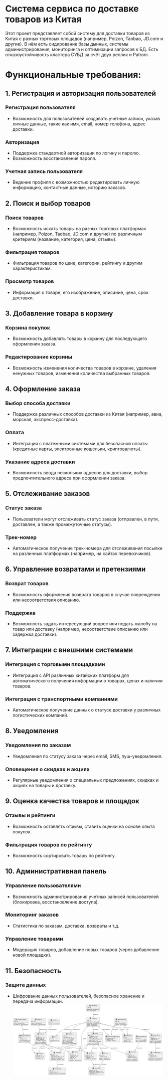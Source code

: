 # Система сервиса по доставке товаров из Китая

Этот проект представляет собой систему для доставки товаров из Китая с разных торговых площадок (например, Poizon, Taobao, JD.com и другие). В нём есть сидирование базы дынных, системы администрирования, мониторинга и оптимизации запросов к БД. Есть отказоустойчивость кластера СУБД за счёт двух реплик и Patroni.
# Функциональные требования:
## 1. Регистрация и авторизация пользователей

### Регистрация пользователя
- Возможность для пользователей создавать учетные записи, указав личные данные, такие как имя, email, номер телефона, адрес доставки.

### Авторизация
- Поддержка стандартной авторизации по логину и паролю.
- Возможность восстановления пароля.

### Учетная запись пользователя
- Ведение профиля с возможностью редактировать личную информацию, контактные данные, историю заказов.

## 2. Поиск и выбор товаров

### Поиск товаров
- Возможность искать товары на разных торговых платформах (например, Poizon, Taobao, JD.com и другие) по различным критериям (название, категория, цена, отзывы).

### Фильтрация товаров
- Фильтрация товаров по цене, категории, рейтингу и другим характеристикам.

### Просмотр товаров
- Информация о товаре, его изображение, описание, цена, срок доставки.

## 3. Добавление товара в корзину

### Корзина покупок
- Возможность добавлять товары в корзину для последующего оформления заказа.

### Редактирование корзины
- Возможность изменения количества товаров в корзине, удаления ненужных товаров, изменения количества выбранных товаров.

## 4. Оформление заказа

### Выбор способа доставки
- Поддержка различных способов доставки из Китая (например, авиа, морская, экспресс-доставка).

### Оплата
- Интеграция с платежными системами для безопасной оплаты (кредитные карты, электронные кошельки, криптовалюты).

### Указание адреса доставки
- Возможность ввода нескольких адресов для доставки, выбор предпочтительного адреса при оформлении заказа.

## 5. Отслеживание заказов

### Статус заказа
- Пользователи могут отслеживать статус заказа (отправлен, в пути, доставлен, а также промежуточные статусы).

### Трек-номер
- Автоматическое получение трек-номера для отслеживания посылки на различных платформах (например, на сайтах перевозчиков).

## 6. Управление возвратами и претензиями

### Возврат товаров
- Возможность оформления возврата товаров в случае повреждения или несоответствия описанию.

### Поддержка
- Возможность задать интересующий вопрос или подать жалобу на товар или доставку (например, несоответствие описанию или задержка доставки).

## 7. Интеграции с внешними системами

### Интеграция с торговыми площадками
- Интеграция с API различных китайских платформ для автоматического получения информации о товарах, ценах и наличии товаров.

### Интеграция с транспортными компаниями
- Автоматическое получение данных о статусе доставки у различных логистических компаний.

## 8. Уведомления

### Уведомления по заказам
- Уведомления по статусу заказа через email, SMS, пуш-уведомления.

### Оповещения о скидках и акциях
- Регулярные уведомления о специальных предложениях, скидках и акциях на товары и доставку.

## 9. Оценка качества товаров и площадок

### Отзывы и рейтинги
- Возможность оставлять отзывы, ставить оценки на основе опыта покупок.

### Фильтрация товаров по рейтингу
- Возможность сортировать товары по рейтингу.

## 10. Административная панель

### Управление пользователями
- Возможность администрирования учетных записей пользователей (блокировка, восстановление доступа).

### Мониторинг заказов
- Статистика по заказам, доставка, возвраты и т.д.

### Управление товарами
- Модерация товаров, добавление новых товаров (через добавление новой площадки).

## 11. Безопасность

### Защита данных
- Шифрование данных пользователей, безопасное хранение и передача информации.
![ER Diagram](docs/image.png)
